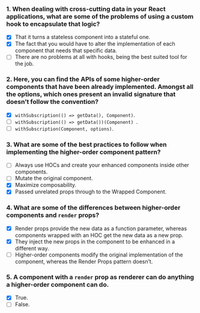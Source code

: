 ### 1. When dealing with cross-cutting data in your React applications, what are some of the problems of using a custom hook to encapsulate that logic?

- [x] That it turns a stateless component into a stateful one.
- [x] The fact that you would have to alter the implementation of each component that needs that specific data.
- [ ] There are no problems at all with hooks, being the best suited tool for the job.

### 2. Here, you can find the APIs of some higher-order components that have been already implemented. Amongst all the options, which ones present an invalid signature that doesn’t follow the convention?

- [x] `withSubscription(() => getData(), Component)`.
- [ ] `withSubscription(() => getData())(Component) `.
- [ ] `withSubscription(Component, options)`.

### 3. What are some of the best practices to follow when implementing the higher-order component pattern?

- [ ] Always use HOCs and create your enhanced components inside other components.
- [ ] Mutate the original component.
- [x] Maximize composability.
- [x] Passed unrelated props through to the Wrapped Component.

### 4. What are some of the differences between higher-order components and `render` props?

- [x] Render props provide the new data as a function parameter, whereas components wrapped with an HOC get the new data as a new prop.
- [x] They inject the new props in the component to be enhanced in a different way.
- [ ] Higher-order components modify the original implementation of the component, whereas the Render Props pattern doesn’t.

### 5. A component with a `render` prop as renderer can do anything a higher-order component can do.

- [x] True.
- [ ] False.
